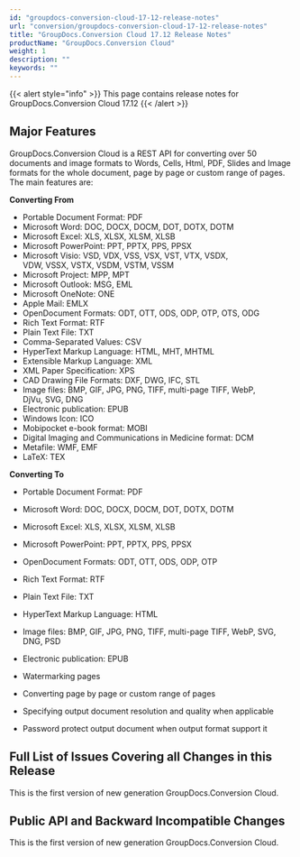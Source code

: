 ```yaml
---
id: "groupdocs-conversion-cloud-17-12-release-notes"
url: "conversion/groupdocs-conversion-cloud-17-12-release-notes"
title: "GroupDocs.Conversion Cloud 17.12 Release Notes"
productName: "GroupDocs.Conversion Cloud"
weight: 1
description: ""
keywords: ""
---
```


{{< alert style="info" >}}
This page contains release notes for GroupDocs.Conversion Cloud 17.12
{{< /alert >}}

## Major Features ##

GroupDocs.Conversion Cloud is a REST API for converting over 50 documents and image formats to Words, Cells, Html, PDF, Slides and Image formats for the whole document, page by page or custom range of pages. The main features are:

**Converting From**
* Portable Document Format: PDF
* Microsoft Word: DOC, DOCX, DOCM, DOT, DOTX, DOTM
* Microsoft Excel: XLS, XLSX, XLSM, XLSB
* Microsoft PowerPoint: PPT, PPTX, PPS, PPSX
* Microsoft Visio: VSD, VDX, VSS, VSX, VST, VTX, VSDX, VDW, VSSX, VSTX, VSDM, VSTM, VSSM
* Microsoft Project: MPP, MPT
* Microsoft Outlook: MSG, EML
* Microsoft OneNote: ONE
* Apple Mail: EMLX
* OpenDocument Formats: ODT, OTT, ODS, ODP, OTP, OTS, ODG
* Rich Text Format: RTF
* Plain Text File: TXT
* Comma-Separated Values: CSV
* HyperText Markup Language: HTML, MHT, MHTML
* Extensible Markup Language: XML
* XML Paper Specification: XPS
* CAD Drawing File Formats: DXF, DWG, IFC, STL
* Image files: BMP, GIF, JPG, PNG, TIFF, multi-page TIFF, WebP, DjVu, SVG, DNG
* Electronic publication: EPUB
* Windows Icon: ICO
* Mobipocket e-book format: MOBI
* Digital Imaging and Communications in Medicine format: DCM
* Metafile: WMF, EMF
* LaTeX: TEX

**Converting To**
* Portable Document Format: PDF
* Microsoft Word: DOC, DOCX, DOCM, DOT, DOTX, DOTM
* Microsoft Excel: XLS, XLSX, XLSM, XLSB
* Microsoft PowerPoint: PPT, PPTX, PPS, PPSX
* OpenDocument Formats: ODT, OTT, ODS, ODP, OTP
* Rich Text Format: RTF
* Plain Text File: TXT
* HyperText Markup Language: HTML
* Image files: BMP, GIF, JPG, PNG, TIFF, multi-page TIFF, WebP, SVG, DNG, PSD
* Electronic publication: EPUB
* Watermarking pages
* Converting page by page or custom range of pages

* Specifying output document resolution and quality when applicable
* Password protect output document when output format support it

## Full List of Issues Covering all Changes in this Release ##

This is the first version of new generation GroupDocs.Conversion Cloud.

## Public API and Backward Incompatible Changes ##

This is the first version of new generation GroupDocs.Conversion Cloud.
